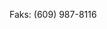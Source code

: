 <Token xmlns:xlink="http://www.w3.org/1999/xlink">Faks: (609) 987-8116</Token>

<!--HONumber=Jul16_HO3-->


